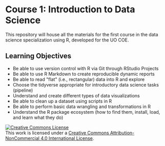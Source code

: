 # Course 1: Introduction to Data Science
This repository will house all the materials for the first course in the data science specialization using R, developed for the UO COE.

## Learning Objectives
- Be able to use version control with R via Git through RStudio Projects
- Be able to use R Markdown to create reproducible dynamic reports
- Be able to read "flat" (i.e., rectangular) data into R and explore 
- Choose the tidyverse appropriate for introductory data science tasks (pipeline)
- Understand and create different types of data visualizations
- Be able to clean up a dataset using scripts in R
- Be able to perform basic data wrangling and transformations in R
- Understand the R package ecosystem (how to find them, install, load, and learn what they do)


<a rel="license" href="http://creativecommons.org/licenses/by-nc/4.0/"><img alt="Creative Commons License" style="border-width:0" src="https://i.creativecommons.org/l/by-nc/4.0/88x31.png" /></a><br />This work is licensed under a <a rel="license" href="http://creativecommons.org/licenses/by-nc/4.0/">Creative Commons Attribution-NonCommercial 4.0 International License</a>.

